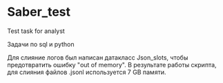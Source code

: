 # Saber_test
Test task for analyst

Задачи по sql и python

Для cлияние логов был написан датакласс Json_slots, чтобы предотвратить ошибку "out of memory". В результате работы скрипта, для слияния файлов .jsonl используется 7 GB памяти.
